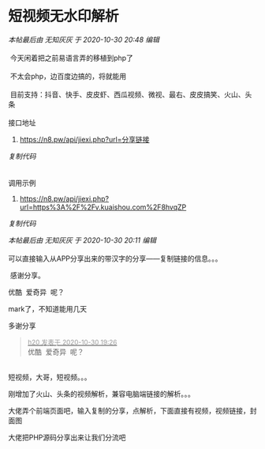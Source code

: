 # 短视频无水印解析


<i class="pstatus"> 本帖最后由 无知灰灰 于 2020-10-30 20:48 编辑 </i><br />
<br />
<img src="static/image/smiley/yct/022.gif" smilieid="42" border="0" alt="" /> 今天闲着把之前易语言弄的移植到php了<br />
<br />
<img src="static/image/smiley/yct/010.gif" smilieid="41" border="0" alt="" /> 不太会php，边百度边搞的，将就能用<br />
<br />
<img src="static/image/smiley/yct/018.gif" smilieid="36" border="0" alt="" /> 目前支持：抖音、快手、皮皮虾、西瓜视频、微视、最右、皮皮搞笑、火山、头条<br />
<br />
接口地址<br /><div class="blockcode"><div id="code_Wmr"><ol><li>https://n8.pw/api/jiexi.php?url=分享链接</ol></div><em onclick="copycode($('code_Wmr'));">复制代码</em></div><br />
<br />
调用示例<br /><div class="blockcode"><div id="code_FG5"><ol><li>https://n8.pw/api/jiexi.php?url=https%3A%2F%2Fv.kuaishou.com%2F8hvqZP</ol></div><em onclick="copycode($('code_FG5'));">复制代码</em></div>

<i class="pstatus"> 本帖最后由 无知灰灰 于 2020-10-30 20:11 编辑 </i><br />
<br />
可以直接输入从APP分享出来的带汉字的分享——复制链接的信息。。。

<img src="static/image/smiley/yct/010.gif" smilieid="41" border="0" alt="" /> 感谢分享。

优酷&nbsp;&nbsp;爱奇异&nbsp;&nbsp;呢？

mark了，不知道能用几天<img src="static/image/smiley/yct/022.gif" smilieid="42" border="0" alt="" />

多谢分享

<div class="quote"><blockquote><font size="2"><a href="https://www.hostloc.com/forum.php?mod=redirect&amp;goto=findpost&amp;pid=9376751&amp;ptid=760350" target="_blank"><font color="#999999">h20 发表于 2020-10-30 19:26</font></a></font><br />
优酷&nbsp;&nbsp;爱奇异&nbsp;&nbsp;呢？</blockquote></div><br />
短视频，大哥，短视频。。。 

刚增加了火山、头条的视频解析，兼容电脑端链接的解析。。。 

大佬弄个前端页面吧，输入复制的分享，点解析，下面直接有视频，视频链接，封面图

大佬把PHP源码分享出来让我们分流吧<img src="static/image/smiley/default/lol.gif" smilieid="12" border="0" alt="" />
